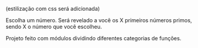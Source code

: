 (estilização com css será adicionada)

Escolha um número. Será revelado a você os X primeiros números primos, sendo X o número que você escolheu.

Projeto feito com módulos dividindo diferentes categorias de funções.